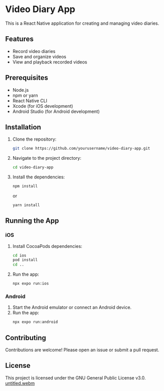# Video Diary App

This is a React Native application for creating and managing video diaries.

## Features

- Record video diaries
- Save and organize videos
- View and playback recorded videos

## Prerequisites

- Node.js
- npm or yarn
- React Native CLI
- Xcode (for iOS development)
- Android Studio (for Android development)

## Installation

1. Clone the repository:
   ```sh
   git clone https://github.com/yourusername/video-diary-app.git
   ```
2. Navigate to the project directory:
   ```sh
   cd video-diary-app
   ```
3. Install the dependencies:
   ```sh
   npm install
   ```
   or
   ```sh
   yarn install
   ```

## Running the App

### iOS

1. Install CocoaPods dependencies:
   ```sh
   cd ios
   pod install
   cd ..
   ```
2. Run the app:
   ```sh
   npx expo run:ios
   ```

### Android

1. Start the Android emulator or connect an Android device.
2. Run the app:
   ```sh
   npx expo run:android
   ```

## Contributing

Contributions are welcome! Please open an issue or submit a pull request.

## License

This project is licensed under the GNU General Public License v3.0.
[untitled.webm](https://github.com/user-attachments/assets/472711ff-291b-44df-ba70-d9406fd2dc9a)
